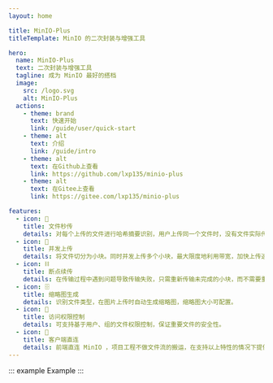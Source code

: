 ```yaml
---
layout: home

title: MinIO-Plus
titleTemplate: MinIO 的二次封装与增强工具

hero:
  name: MinIO-Plus
  text: 二次封装与增强工具
  tagline: 成为 MinIO 最好的搭档
  image:
    src: /logo.svg
    alt: MinIO-Plus
  actions:
    - theme: brand
      text: 快速开始
      link: /guide/user/quick-start
    - theme: alt
      text: 介绍
      link: /guide/intro
    - theme: alt
      text: 在Github上查看
      link: https://github.com/lxp135/minio-plus
    - theme: alt
      text: 在Gitee上查看
      link: https://gitee.com/lxp135/minio-plus

features:
  - icon: 🏹
    title: 文件秒传
    details: 对每个上传的文件进行哈希摘要识别，用户上传同一个文件时，没有文件实际传输过程，做到秒传。
  - icon: 🚀
    title: 并发上传
    details: 将文件切分为小块。同时并发上传多个小块，最大限度地利用带宽，加快上传速度。
  - icon: ⛓
    title: 断点续传
    details: 在传输过程中遇到问题导致传输失败，只需重新传输未完成的小块，而不需要重新开始整个传输任务。
  - icon: 🗄️
    title: 缩略图生成
    details: 识别文件类型，在图片上传时自动生成缩略图，缩略图大小可配置。
  - icon: 🔑
    title: 访问权限控制
    details: 可支持基于用户、组的文件权限控制，保证重要文件的安全性。
  - icon: 🏁
    title: 客户端直连
    details: 前端直连 MinIO ，项目工程不做文件流的搬运，在支持以上特性的情况下提供 MinIO 原生性能。
---
```


::: example
Example
:::
